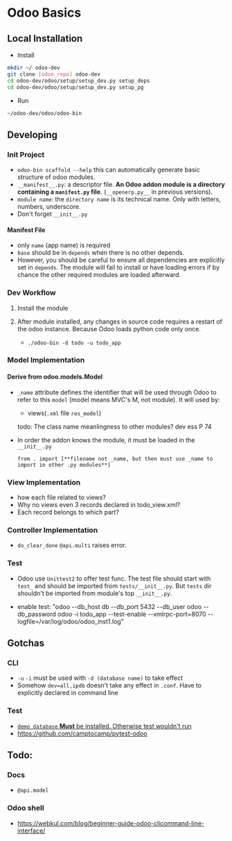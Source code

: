 # Odoo Basics #

## Local Installation ##

- Install
``` bash
mkdir ~/ odoo-dev
git clone [odoo_repo] odoo-dev
cd odoo-dev/odoo/setup/setup_dev.py setup_deps
cd odoo-dev/odoo/setup/setup_dev.py setup_pg
```

- Run

``` bash
~/odoo-dev/odoo/odoo-bin
```

## Developing ##

### Init Project ###

- `odoo-bin scaffold --help` this can automatically generate
  basic structure of odoo modules. 
- `__manifest__.py`: a descriptor file. **An Odoo addon module is
  a directory containing a `manifest.py` file.**
  (`__openerp.py__` in previous versions). 
- `module name`: the `directory name` is its technical name. Only
  with letters, numbers, underscore.
- Don't forget `__init__.py`

#### Manifest File ####

- only `name` (app name) is required
- `base` should be in `depends` when there is no other depends.
- However, you should be careful to ensure all dependencies are
  explicitly set in `depends`. The module will fail to install or
  have loading errors if by chance the other required modules are
  loaded afterward.


### Dev Workflow ###

1. Install the module
2. After module installed, any changes in source code requires a
   restart of the odoo instance. Because Odoo loads python code
   only once.
   
   - `./odoo-bin -d todo -u todo_app`



### Model Implementation ###

#### Derive from odoo.models.Model ####

- `_name` attribute defines the identifier that will be used
  through Odoo to refer to this `model` (model means MVC's M, not
  module). It will used by: 

  - views(`.xml` file `res_model`)
  
  todo: The class name meanlingness to other modules? dev ess P
  74

- In order the addon knows the module, it must be loaded in the
  `__init__.py`
  
  `from . import [**filename not _name, but then must use _name
  to import in other .py modules**]`

### View Implementation ###

- how each file related to views?
- Why no views even 3 records declared in todo_view.xml?
- Each record belongs to which part?

### Controller Implementation ###

- `do_clear_done` `@api.multi` raises error.





### Test ###

- Odoo use `Unittest2` to offer test func. The test file should
  start with `test_` and should be imported from
  `tests/__init__.py`. But `tests` dir shouldn't be imported from
  module's top `__init__.py`.

- enable test: "odoo --db_host db --db_port 5432 --db_user odoo --db_password odoo -i todo_app --test-enable --xmlrpc-port=8070 --logfile=/var/log/odoo/odoo_inst1.log"







## Gotchas ##

### CLI ###

- `-u` `-i` must be used with `-d (database name)` to take effect
- Somehow `dev=all,ipdb` doesn't take any effect in `.conf`. Have
  to explicitly declared in command line


### Test ###

- [`demo database` **Must** be installed. Otherwise test wouldn't run](https://www.odoo.com/forum/help-1/question/why-my-test-yaml-do-not-run-42123)
- https://github.com/camptocamp/pytest-odoo






## Todo: ##

### Docs ###

- `@api.model`

### Odoo shell ###

- https://webkul.com/blog/beginner-guide-odoo-clicommand-line-interface/



